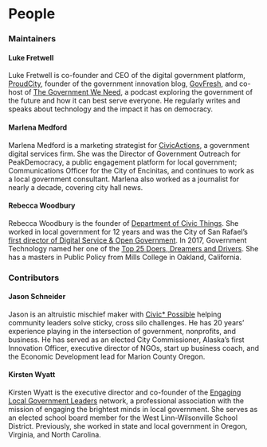 # People

### Maintainers

#### Luke Fretwell

Luke Fretwell is co-founder and CEO of the digital government platform, [ProudCity](https://proudcity.com), founder of the government innovation blog, [GovFresh](https://govfresh.com), and co-host of [The Government We Need](https://thegovweneed.com), a podcast exploring the government of the future and how it can best serve everyone. He regularly writes and speaks about technology and the impact it has on democracy.

#### Marlena Medford

Marlena Medford is a marketing strategist for [CivicActions](https://civicactions.com), a government digital services firm. She was the Director of Government Outreach for PeakDemocracy, a public engagement platform for local government; Communications Officer for the City of Encinitas, and continues to work as a local government consultant. Marlena also worked as a journalist for nearly a decade, covering city hall news.

#### Rebecca Woodbury

Rebecca Woodbury is the founder of [Department of Civic Things](https://deptofcivicthings.com). She worked in local government for 12 years and was the City of San Rafael’s [first director of Digital Service & Open Government](https://www.govtech.com/people/San-Rafaels-Woodbury-Takes-Over-as-Data-Analytics-Czar.html). In 2017, Government Technology named her one of the [Top 25 Doers, Dreamers and Drivers](http://www.govtech.com/top-25/Rebecca-Woodbury.html). She has a masters in Public Policy from Mills College in Oakland, California.

### Contributors

#### Jason Schneider

Jason is an altruistic mischief maker with [Civic\* Possible](https://www.civicpossible.com) helping community leaders solve sticky, cross silo challenges. He has 20 years’ experience playing in the intersection of government, nonprofits, and business. He has served as an elected City Commissioner, Alaska’s first Innovation Officer, executive director of NGOs, start up business coach, and the Economic Development lead for Marion County Oregon.

#### Kirsten Wyatt

Kirsten Wyatt is the executive director and co-founder of the [Engaging Local Government Leaders](https://elgl.org) network, a professional association with the mission of engaging the brightest minds in local government. She serves as an elected school board member for the West Linn-Wilsonville School District. Previously, she worked in state and local government in Oregon, Virginia, and North Carolina.
